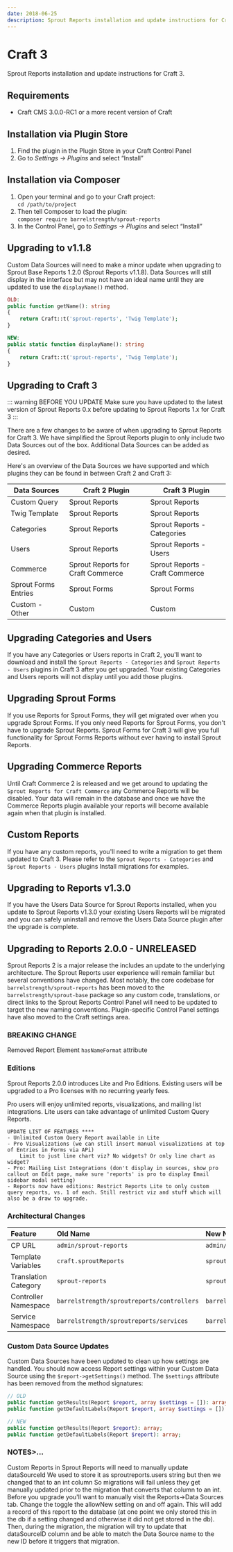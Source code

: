 ```yaml
---
date: 2018-06-25
description: Sprout Reports installation and update instructions for Craft 3.
---
```


# Craft 3

Sprout Reports installation and update instructions for Craft 3.

## Requirements

* Craft CMS 3.0.0-RC1 or a more recent version of Craft

## Installation via Plugin Store

1. Find the plugin in the Plugin Store in your Craft Control Panel 
2. Go to _Settings → Plugins_ and select “Install”

## Installation via Composer 

1. Open your terminal and go to your Craft project:<br>`cd /path/to/project`
2. Then tell Composer to load the plugin:<br>`composer require barrelstrength/sprout-reports`
3. In the Control Panel, go to _Settings → Plugins_ and select “Install”

## Upgrading to v1.1.8

Custom Data Sources will need to make a minor update when upgrading to Sprout Base Reports 1.2.0 (Sprout Reports v1.1.8). Data Sources will still display in the interface but may not have an ideal name until they are updated to use the `displayName()` method.

``` php
OLD:
public function getName(): string
{
    return Craft::t('sprout-reports', 'Twig Template');
}

NEW:
public static function displayName(): string
{
    return Craft::t('sprout-reports', 'Twig Template');
}
```

## Upgrading to Craft 3

::: warning BEFORE YOU UPDATE
Make sure you have updated to the latest version of Sprout Reports 0.x before updating to Sprout Reports 1.x for Craft 3
:::

There are a few changes to be aware of when upgrading to Sprout Reports for Craft 3. We have simplified the Sprout Reports plugin to only include two Data Sources out of the box. Additional Data Sources can be added as desired.

Here's an overview of the Data Sources we have supported and which plugins they can be found in between Craft 2 and Craft 3:

Data Sources    | Craft 2 Plugin        | Craft 3 Plugin
----------------|----------------|----------------------------------
Custom Query    | Sprout Reports   | Sprout Reports      
Twig Template   | Sprout Reports   | Sprout Reports
Categories      | Sprout Reports   | Sprout Reports - Categories
Users           | Sprout Reports   | Sprout Reports - Users
Commerce        | Sprout Reports for Craft Commerce | Sprout Reports - Craft Commerce
Sprout Forms Entries | Sprout Forms | Sprout Forms
Custom - Other  | Custom           |  Custom

## Upgrading Categories and Users

If you have any Categories or Users reports in Craft 2, you'll want to download and install the `Sprout Reports - Categories` and `Sprout Reports - Users` plugins in Craft 3 after you get upgraded. Your existing Categories and Users reports will not display until you add those plugins.

## Upgrading Sprout Forms

If you use Reports for Sprout Forms, they will get migrated over when you upgrade Sprout Forms. If you only need Reports for Sprout Forms, you don't have to upgrade Sprout Reports. Sprout Forms for Craft 3 will give you full functionality for Sprout Forms Reports without ever having to install Sprout Reports.

## Upgrading Commerce Reports

Until Craft Commerce 2 is released and we get around to updating the `Sprout Reports for Craft Commerce` any Commerce Reports will be disabled. Your data will remain in the database and once we have the Commerce Reports plugin available your reports will become available again when that plugin is installed.

## Custom Reports

If you have any custom reports, you'll need to write a migration to get them updated to Craft 3. Please refer to the `Sprout Reports - Categories` and `Sprout Reports - Users` plugins Install migrations for examples.

## Upgrading to Reports v1.3.0

If you have the Users Data Source for Sprout Reports installed, when you update to Sprout Reports v1.3.0 your existing Users Reports will be migrated and you can safely uninstall and remove the Users Data Source plugin after the upgrade is complete.

## Upgrading to Reports 2.0.0 - UNRELEASED

Sprout Reports 2 is a major release the includes an update to the underlying architecture. The Sprout Reports user experience will remain familiar but several conventions have changed. Most notably, the core codebase for `barrelstrength/sprout-reports` has been moved to the `barrelstrength/sprout-base` package so any custom code, translations, or direct links to the Sprout Reports Control Panel will need to be updated to target the new naming conventions. Plugin-specific Control Panel settings have also moved to the Craft settings area. 

### BREAKING CHANGE

Removed Report Element `hasNameFormat` attribute

### Editions

Sprout Reports 2.0.0 introduces Lite and Pro Editions. Existing users will be upgraded to a Pro licenses with no recurring yearly fees.

Pro users will enjoy unlimited reports, visualizations, and mailing list integrations. Lite users can take advantage of unlimited Custom Query Reports.

    UPDATE LIST OF FEATURES ****
    - Unlimited Custom Query Report available in Lite 
    - Pro Visualizations (we can still insert manual visualizations at top of Entries in Forms via APi)
        Limit to just line chart viz? No widgets? Or only line chart as widget?
    - Pro: Mailing List Integrations (don't display in sources, show pro callout on Edit page, make sure 'reports' is pro to display Email sidebar modal setting)
    - Reports now have editions: Restrict Reports Lite to only custom query reports, vs. 1 of each. Still restrict viz and stuff which will also be a draw to upgrade.

### Architectural Changes

| Feature | Old Name | New Name |
|:------- |:------   |:------   |
| CP URL | `admin/sprout-reports` | `admin/sprout/lists` |
| Template Variables | `craft.sproutReports` | `sprout.reports` |
| Translation Category | `sprout-reports` | `sprout` |
| Controller Namespace | `barrelstrength/sproutreports/controllers` | `barrelstrength/sproutbase/app/reports/controllers`  |
| Service Namespace | `barrelstrength/sproutreports/services` | `barrelstrength/sproutbase/app/reports/services`  |

### Custom Data Source Updates

Custom Data Sources have been updated to clean up how settings are handled. You should now access Report settings within your Custom Data Source using the `$report->getSettings()` method. The `$settings` attribute has been removed from the method signatures: 

``` php
// OLD
public function getResults(Report $report, array $settings = []): array;
public function getDefaultLabels(Report $report, array $settings = []): array

// NEW
public function getResults(Report $report): array;
public function getDefaultLabels(Report $report): array;
```

### NOTES>...
Custom Reports in Sprout Reports will need to manually update dataSourceId
We used to store it as sproutreports.users string but then we changed that to an int column
So migrations will fail unless they get manually updated prior to the migration that converts
that column to an int.
Before you upgrade you'll want to manually visit the Reports->Data Sources tab. Change the toggle the allowNew setting on and off again. This will add a record of this report to the database (at one point we only stored this in the db if a setting changed and otherwise it did not get stored in the db).
Then, during the migration, the migration will try to update that dataSourceID column and be able to match the Data Source name to the new ID before it triggers that migration.
